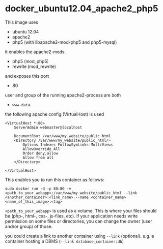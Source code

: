 docker_ubuntu12.04_apache2_php5
===============================

This image uses

- ubuntu 12.04
- apache2
- php5 (with libapache2-mod-php5 and php5-mysql)

it enables the apache2-mods

- php5 (mod_php5)
- rewrite (mod_rewrite)

and exposes this port

- 80

user and group of the running apache2-process are both

- `www-data`.

the following apache config (VirtualHost) is used

    <VirtualHost *:80>
        ServerAdmin webmaster@localhost
    
        DocumentRoot /var/www/my_website/public_html
        <Directory /var/www/my_website/public_html/>
            Options Indexes FollowSymLinks MultiViews
            AllowOverride All
            Order deny,allow
            Allow from all
        </Directory>
    
    </VirtualHost>

This enables you to run this container as follows:

    sudo docker run -d -p 80:80 -v <path_to_your_webapp>:/var/www/my_website/public_html --link <another_container>:<link_name> --name <container_name> <name_of_this_image>:<tag>

`<path_to_your_webapp>` is used as a volume. This is where your files should be (php-, html-, css-, js-files, etc). If your application needs write permission on some files or directories, you can change the owner (user and/or group) of those.

you could create a link to another container using `--link` (optional). e.g. a container hosting a DBMS (`--link database_container:db`)